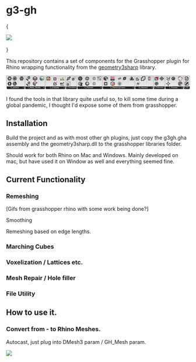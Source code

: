 # g3-gh

{

![](https://github.com/joelhi/g3-gh/blob/main/src/media/test.png)

}

This repository contains a set of components for the Grasshopper plugin for Rhino wrapping functionality from the [geometry3sharp](https://github.com/gradientspace/geometry3Sharp) library.

![](https://github.com/joelhi/g3-gh/blob/main/src/media/toolbar.png)

I found the tools in that library quite useful so, to kill some time during a global pandemic, I thought I'd expose some of them from grasshopper. 

## Installation

Build the project and as with most other gh plugins, just copy the g3gh.gha assembly and the geometry3sharp.dll to the grasshopper libraries folder.

Should work for both Rhino on Mac and Windows. Mainly developed on mac, but have used it on Window as well and everything seemed fine.

## Current Functionality

### Remeshing

[Gifs from grasshopper rhino with some work being done?]

Smoothing

Remeshing based on edge lengths.

### Marching Cubes

### Voxelization / Lattices etc.

### Mesh Repair / Hole filler

### File Utility

## How to use it.

### Convert from - to Rhino Meshes.

Autocast, just plug into DMesh3 param / GH_Mesh param.

![](https://github.com/joelhi/g3-gh/blob/main/src/media/cast.png)









